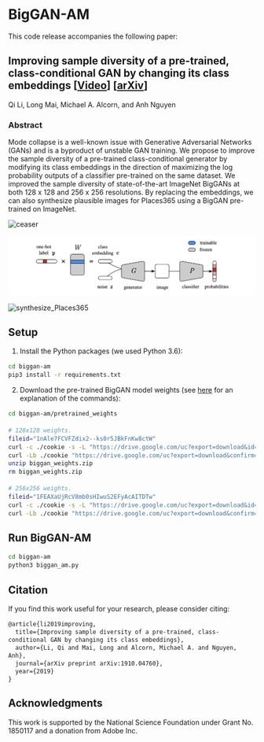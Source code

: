 # BigGAN-AM

This code release accompanies the following paper:

## Improving sample diversity of a pre-trained, class-conditional GAN by changing its class embeddings \[[Video](https://youtu.be/y5bDc-dbNjg)\]  \[[arXiv](https://arxiv.org/abs/1910.04760)\]

Qi Li, Long Mai, Michael A. Alcorn, and Anh Nguyen

### Abstract

Mode collapse is a well-known issue with Generative Adversarial Networks (GANs) and is a byproduct of unstable GAN training. We propose to improve the sample diversity of a pre-trained class-conditional generator by modifying its class embeddings in the direction of maximizing the log probability outputs of a classifier pre-trained on the same dataset. We improved the sample diversity of state-of-the-art ImageNet BigGANs at both 128 x 128 and 256 x 256 resolutions. By replacing the embeddings, we can also synthesize plausible images for Places365 using a BigGAN pre-trained on ImageNet.

![ceaser](/doc/ceaser_daisy.png)

![framework](/doc/framework.png)

![synthesize_Places365](/doc/synthesize_new_dataset_images.png)

## Setup

1) Install the Python packages (we used Python 3.6):

```bash
cd biggan-am
pip3 install -r requirements.txt
```

2) Download the pre-trained BigGAN model weights (see [here](https://stackoverflow.com/a/48133859/1316276) for an explanation of the commands):

```bash
cd biggan-am/pretrained_weights

# 128x128 weights.
fileid="1nAle7FCVFZdix2--ks0r5JBkFnKw8ctW"
curl -c ./cookie -s -L "https://drive.google.com/uc?export=download&id=${fileid}" > /dev/null
curl -Lb ./cookie "https://drive.google.com/uc?export=download&confirm=`awk '/download/ {print $NF}' ./cookie`&id=${fileid}" -o biggan_weights.zip
unzip biggan_weights.zip
rm biggan_weights.zip

# 256x256 weights.
fileid="1FEAXaUjRcV8mb0sHIwuS2EFyAcAITDTw"
curl -c ./cookie -s -L "https://drive.google.com/uc?export=download&id=${fileid}" > /dev/null
curl -Lb ./cookie "https://drive.google.com/uc?export=download&confirm=`awk '/download/ {print $NF}' ./cookie`&id=${fileid}" -o biggan_256_weights.pth
```

## Run BigGAN-AM

```bash
cd biggan-am
python3 biggan_am.py
```

## Citation
If you find this work useful for your research, please consider citing:
```
@article{li2019improving,
  title={Improving sample diversity of a pre-trained, class-conditional GAN by changing its class embeddings},
  author={Li, Qi and Mai, Long and Alcorn, Michael A. and Nguyen, Anh},
  journal={arXiv preprint arXiv:1910.04760},
  year={2019}
}
```

## Acknowledgments
This work is supported by the National Science Foundation under Grant No. 1850117 and a donation from Adobe Inc.
